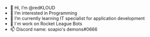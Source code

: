- 👋 Hi, I’m @redKLOUD
- 👀 I’m interested in Programming
- 🌱 I’m currently learning IT specialist for application development 
- 💞️ I`m work on Rocket League Bots
- 📫 Discord name: soapio's demons#0666
<!---
redKLOUD/redKLOUD is a ✨ special ✨ repository because its `README.md` (this file) appears on your GitHub profile.
You can click the Preview link to take a look at your changes.
--->
